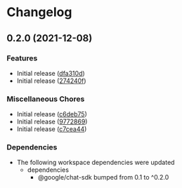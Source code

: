 # Changelog

## 0.2.0 (2021-12-08)


### Features

* Initial release ([dfa310d](https://www.github.com/googleworkspace/chat-framework-nodejs/commit/dfa310d2bd75bd37478d5204e6ef5362c6e15b83))
* Initial release ([274240f](https://www.github.com/googleworkspace/chat-framework-nodejs/commit/274240f4019ede63f8bc4ada8cf96e27b73e5d13))


### Miscellaneous Chores

* Initial release ([c6deb75](https://www.github.com/googleworkspace/chat-framework-nodejs/commit/c6deb75523aab1f29c4bbe866a14717d11b01418))
* Initial release ([9772869](https://www.github.com/googleworkspace/chat-framework-nodejs/commit/97728690829b43ced5a117d6ad8ab15b57caf924))
* Initial release ([c7cea44](https://www.github.com/googleworkspace/chat-framework-nodejs/commit/c7cea441cddab444537c8739030613c7178c5f5a))



### Dependencies

* The following workspace dependencies were updated
  * dependencies
    * @google/chat-sdk bumped from 0.1 to ^0.2.0